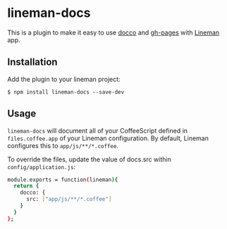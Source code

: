 # lineman-docs

This is a plugin to make it easy to use [docco](http://jashkenas.github.io/docco/) and [gh-pages](https://github.com/tschaub/grunt-gh-pages) with
[Lineman](http://linemanjs.com) app.

## Installation

Add the plugin to your lineman project:

```
$ npm install lineman-docs --save-dev
```

## Usage

`lineman-docs` will document all of your CoffeeScript defined in `files.coffee.app` of your Lineman configuration. By default, Lineman configures this to `app/js/**/*.coffee`.

To override the files, update the value of docs.src within `config/application.js`:
```bash
module.exports = function(lineman){
  return {
    docco: {
      src: ["app/js/**/*.coffee"]
    }
  }
};
```